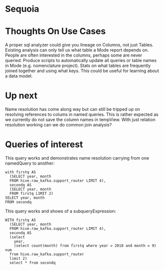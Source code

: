 Sequoia
=======


# Thoughts On Use Cases
A proper sql analyzer could give you lineage on Columns, not just Tables.
Existing analysis can only tell us what table a Mode report depends on.
People are often interested in the columns, perhaps some are never queried.
Produce scripts to automatically update all queries or table names in Mode (e.g. nomenclature project).
Stats on what tables are frequently joined together and using what keys.
This could be useful for learning about a data model.

# Up next
Name resolution has come along way but can still be tripped up on resolving references to colums in named queries.
This is rather expected as we currently do not save the column names in tempView.
With just relation resolution working can we do common join analysis?

# Queries of interest

This query works and demonstrates name resolution carrying from one namedQuery to another:
```
with firstq AS
  (SELECT year, month
  FROM hive.raw_kafka.support_router LIMIT 4),
  secondq AS
  (SELECT year, month
  FROM firstq LIMIT 2)
SELECT year, month
FROM secondq
```

This query works and shows of a subqueryExpression:
```
WITH firstq AS
  (SELECT year, month
  FROM hive.raw_kafka.support_router LIMIT 4),
  secondq AS
  (select
    year,
    (select count(month) from firstq where year = 2018 and month = 9) num
  from hive.raw_kafka.support_router
  limit 2)
  select * from secondq
```
